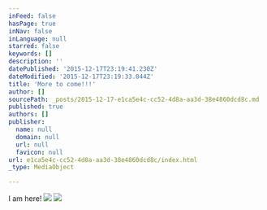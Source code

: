 ```yaml
---
inFeed: false
hasPage: true
inNav: false
inLanguage: null
starred: false
keywords: []
description: ''
datePublished: '2015-12-17T23:19:41.230Z'
dateModified: '2015-12-17T23:19:33.044Z'
title: 'More to come!!!'
author: []
sourcePath: _posts/2015-12-17-e1ca5e4c-cc52-4d8a-aa3d-38e4860dcd8c.md
published: true
authors: []
publisher:
  name: null
  domain: null
  url: null
  favicon: null
url: e1ca5e4c-cc52-4d8a-aa3d-38e4860dcd8c/index.html
_type: MediaObject

---
```

I am here!
![](https://s3-us-west-2.amazonaws.com/the-grid-img/p/6cea74c84edb4df853e113bf4f0483e56c511b44.jpg)
![](https://the-grid-user-content.s3-us-west-2.amazonaws.com/f48c3048-87f5-4ade-be22-766c7cf93475.png)